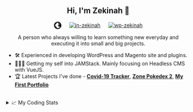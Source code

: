<h2 align="center">Hi, I'm Zekinah 👋</h2>
<p align="center">
<a href="https://www.zekinahlecaros.com/" target="blank"><img align="center" src=https://raw.githubusercontent.com/iconic/open-iconic/master/svg/globe.svg alt="zekinalecaros.com" height="20" width="20" /></a>
&emsp;
<a href="https://ph.linkedin.com/in/zekinah" target="blank"><img align="center" src=https://cdn.jsdelivr.net/npm/simple-icons@3.0.1/icons/linkedin.svg alt="in-zekinah" height="20" width="20" /></a>
  &emsp;
<a href="https://profiles.wordpress.org/zekinah/" target="blank"><img align="center" src=https://cdn.jsdelivr.net/npm/simple-icons@3.0.1/icons/wordpress.svg alt="wp-zekinah" height="20" width="20" /></a>
</p>
<p align="center">
A person who always willing to learn something new everyday and executing it into small and big projects.
</p>

- 🛠 Experienced in developing WordPress and Magento site and plugins.
- 👩🏻‍💻 Getting my self into JAMStack. Mainly focusing on Headless CMS with VueJS.
- 🏆 Latest Projects I've done - **[Covid-19 Tracker](https://github.com/zekinah/pandemiccovid-19)**, **[Zone Pokedex 2](https://github.com/zekinah/zone-pokedex2)**, **[My First Portfolio](https://github.com/zekinah/iamzekinah)** 
<br><br>

<details>
    <summary>📈 My Coding Stats</summary>
<!--START_SECTION:waka-->
**I'm an Early 🐤** 

```text
🌞 Morning    78 commits     █░░░░░░░░░░░░░░░░░░░░░░░░   7.42% 
🌆 Daytime    585 commits    ██████████████░░░░░░░░░░░   55.66% 
🌃 Evening    368 commits    ████████░░░░░░░░░░░░░░░░░   35.01% 
🌙 Night      20 commits     ░░░░░░░░░░░░░░░░░░░░░░░░░   1.9%

```
📅 **I'm Most Productive on Wednesday** 

```text
Monday       157 commits    ███░░░░░░░░░░░░░░░░░░░░░░   14.94% 
Tuesday      166 commits    ████░░░░░░░░░░░░░░░░░░░░░   15.79% 
Wednesday    182 commits    ████░░░░░░░░░░░░░░░░░░░░░   17.32% 
Thursday     148 commits    ███░░░░░░░░░░░░░░░░░░░░░░   14.08% 
Friday       154 commits    ███░░░░░░░░░░░░░░░░░░░░░░   14.65% 
Saturday     129 commits    ███░░░░░░░░░░░░░░░░░░░░░░   12.27% 
Sunday       115 commits    ██░░░░░░░░░░░░░░░░░░░░░░░   10.94%

```


📊 **This Week I Spent My Time On** 

```text
💬 Programming Languages: 
PHP                      7 hrs 23 mins       ████████████████████████░   96.88% 
HTML                     11 mins             ░░░░░░░░░░░░░░░░░░░░░░░░░   2.49% 
JavaScript               2 mins              ░░░░░░░░░░░░░░░░░░░░░░░░░   0.63% 
CSS                      0 secs              ░░░░░░░░░░░░░░░░░░░░░░░░░   0.0%

```

**I Mostly Code in PHP** 

```text
PHP                      28 repos            ███████████████░░░░░░░░░░   59.57% 
JavaScript               5 repos             ██░░░░░░░░░░░░░░░░░░░░░░░   10.64% 
HTML                     5 repos             ██░░░░░░░░░░░░░░░░░░░░░░░   10.64% 
CSS                      5 repos             ██░░░░░░░░░░░░░░░░░░░░░░░   10.64% 
Vue                      4 repos             ██░░░░░░░░░░░░░░░░░░░░░░░   8.51%

```



<!--END_SECTION:waka-->
</details>
